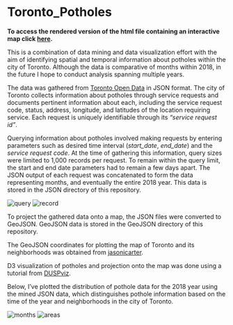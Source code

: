 
# Toronto_Potholes
**To access the rendered version of the html file containing an interactive map click [here](https://ali-senejani.github.io/Toronto_Potholes/).**


This is a combination of data mining and data visualization effort with the aim of identifying spatial and temporal information about potholes within the city of Toronto. Although the data is comparative of months within 2018, in the future I hope to conduct analysis spanning multiple years. 

The data was gathered from [Toronto Open Data](https://open.toronto.ca/) in JSON format. The city of Toronto collects information about potholes through service requests and documents pertinent information about each, including the service request code, status, address, longitude, and latitudes of the location requiring service. Each request is uniquely identifiable through its *“service request id”*. 

Querying information about potholes involved making requests by entering parameters such as desired time interval (*start_date*, *end_date*) and the *service request code*. At the time of gathering this information, query sizes were limited to 1,000 records per request. To remain within the query limit, the start and end date parameters had to remain a few days apart. The JSON output of each request was concatenated to form the data representing months, and eventually the entire 2018 year. This data is stored in the JSON directory of this repository. 

![query](https://user-images.githubusercontent.com/61554673/123553939-cacec680-d74b-11eb-8a06-0ebb9c0b8bca.png)
![record](https://user-images.githubusercontent.com/61554673/123553950-d6ba8880-d74b-11eb-97d0-69ef8c3b440c.png)

To project the gathered data onto a map, the JSON files were converted to GeoJSON. GeoJSON data is stored in the GeoJSON directory of this repository. 

The GeoJSON coordinates for plotting the map of Toronto and its neighborhoods was obtained from [jasonicarter](https://github.com/jasonicarter/toronto-geojson). 

D3 visualization of potholes and projection onto the map was done using a tutorial from [DUSPviz](http://duspviz.mit.edu/d3-workshop/mapping-data-with-d3/). 


Below, I’ve plotted the distribution of pothole data for the 2018 year using the mined JSON data, which distinguishes pothole information based on the time of the year and neighborhoods in the city of Toronto. 

![months](https://user-images.githubusercontent.com/61554673/123553992-0c5f7180-d74c-11eb-87fc-5f1095a76a93.png)
![areas](https://user-images.githubusercontent.com/61554673/123553997-0e293500-d74c-11eb-92aa-2fc31242f1c2.png)




